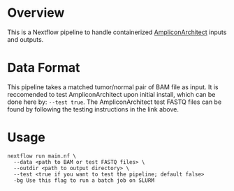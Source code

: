 # Overview
This is a Nextflow pipeline to handle containerized [AmpliconArchitect](https://github.com/virajbdeshpande/AmpliconArchitect) inputs and outputs.

# Data Format
This pipeline takes a matched tumor/normal pair of BAM file as input. 
It is reccomended to test AmpliconArchitect upon initial install, which can be done here by: ```--test true```.
The AmpliconArchitect test FASTQ files can be found by following the testing instructions in the link above.

# Usage
```
nextflow run main.nf \
  --data <path to BAM or test FASTQ files> \
  --outdir <path to output directory> \
  --test <true if you want to test the pipeline; default false>
  -bg Use this flag to run a batch job on SLURM
```
